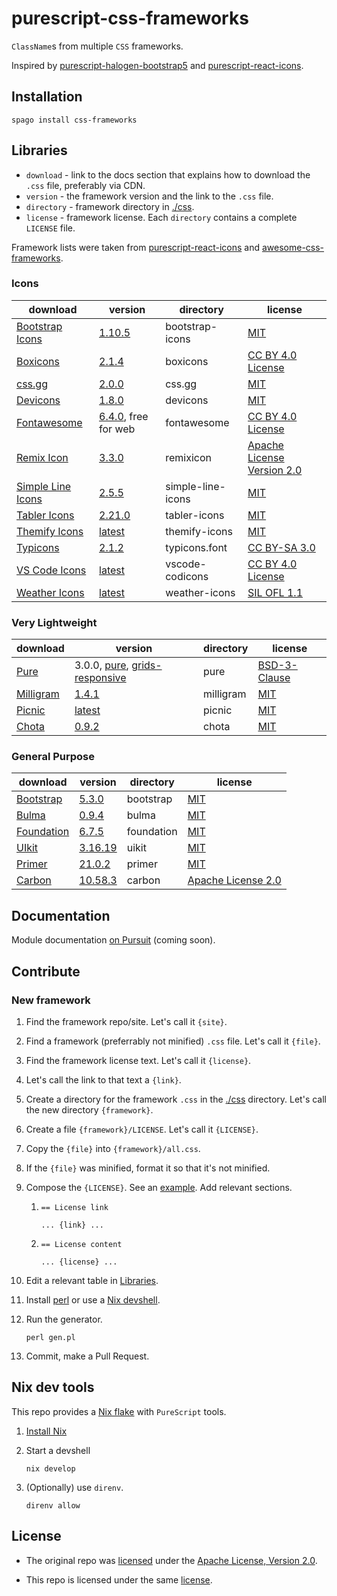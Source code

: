 # purescript-css-frameworks

`ClassName`s from multiple `CSS` frameworks.

Inspired by [purescript-halogen-bootstrap5](https://github.com/tonicebrian/purescript-halogen-bootstrap5) and [purescript-react-icons](https://github.com/andys8/purescript-react-icons).

## Installation

```console
spago install css-frameworks
```

## Libraries

- `download` - link to the docs section that explains how to download the `.css` file, preferably via CDN.
- `version` - the framework version and the link to the `.css` file.
- `directory` - framework directory in [./css](./css).
- `license` - framework license. Each `directory` contains a complete `LICENSE` file.

Framework lists were taken from [purescript-react-icons](https://github.com/andys8/purescript-react-icons) and [awesome-css-frameworks](https://github.com/troxler/awesome-css-frameworks).

### Icons

| download                                                                                 | version                                                                                                                         | directory         | license                                                           |
| ---------------------------------------------------------------------------------------- | ------------------------------------------------------------------------------------------------------------------------------- | ----------------- | ----------------------------------------------------------------- |
| [Bootstrap Icons](https://icons.getbootstrap.com/#install)                               | [1.10.5](https://cdn.jsdelivr.net/npm/bootstrap-icons@1.10.5/font/bootstrap-icons.css)                                          | bootstrap-icons   | [MIT](https://opensource.org/licenses/MIT)                        |
| [Boxicons](https://boxicons.com/usage#usage-as-font)                                     | [2.1.4](https://unpkg.com/boxicons@2.1.4/css/boxicons.css)                                                                      | boxicons          | [CC BY 4.0 License](https://creativecommons.org/licenses/by/4.0/) |
| [css.gg](https://github.com/astrit/css.gg#1-all-icons)                                   | [2.0.0](https://github.com/astrit/css.gg/blob/8a6913598e4e2b10aaf69b9cb7e10e7213828965/icons/all.css)                           | css.gg            | [MIT](https://opensource.org/licenses/MIT)                        |
| [Devicons](https://github.com/vorillaz/devicons#use-devicons-with-a-single-line-of-code) | [1.8.0](cdn.jsdelivr.net/npm/devicons@1.8.0/css/devicons.css)                                                                   | devicons          | [MIT](https://opensource.org/licenses/MIT)                        |
| [Fontawesome](https://fontawesome.com/download)                                          | [6.4.0](https://use.fontawesome.com/releases/v6.4.0/fontawesome-free-6.4.0-web.zip), free for web                               | fontawesome       | [CC BY 4.0 License](https://creativecommons.org/licenses/by/4.0/) |
| [Remix Icon](https://github.com/Remix-Design/RemixIcon#cdn)                              | [3.3.0](https://cdn.jsdelivr.net/npm/remixicon@3.3.0/fonts/remixicon.css)                                                       | remixicon         | [Apache License Version 2.0](http://www.apache.org/licenses/)     |
| [Simple Line Icons](https://github.com/thesabbir/simple-line-icons#installation)         | [2.5.5](https://github.com/thesabbir/simple-line-icons/blob/f3ed94dd797bdcab52d6f27ba589aea4bb6f3e4d/css/simple-line-icons.css) | simple-line-icons | [MIT](https://opensource.org/licenses/MIT)                        |
| [Tabler Icons](https://github.com/tabler/tabler-icons)                                   | [2.21.0](https://cdn.jsdelivr.net/npm/@tabler/icons-webfont@2.21.0/tabler-icons.css)                                            | tabler-icons      | [MIT](https://opensource.org/licenses/MIT)                        |
| [Themify Icons](https://github.com/lykmapipo/themify-icons#usage)                        | [latest](https://github.com/lykmapipo/themify-icons/blob/9600186b24a7242f0e1e0a186983e6253301bb5d/css/themify-icons.css)        | themify-icons     | [MIT](https://opensource.org/licenses/MIT)                        |
| [Typicons](https://github.com/stephenhutchings/typicons.font)                            | [2.1.2](https://github.com/stephenhutchings/typicons.font/blob/0aa64f6ce8b892a83aeeafa42c74fb9c1f22ec84/src/font/typicons.css)  | typicons.font     | [CC BY-SA 3.0](https://creativecommons.org/licenses/by-sa/3.0/)   |
| [VS Code Icons](https://github.com/microsoft/vscode-codicons#using-css-classes)          | [latest](https://github.com/microsoft/vscode-codicons/blob/86736b4b18142657f898cb13a57b1eb5e03e9067/dist/codicon.css)           | vscode-codicons   | [CC BY 4.0 License](https://creativecommons.org/licenses/by/4.0/) |
| [Weather Icons](https://github.com/erikflowers/weather-icons#basic-usage)                | [latest](https://github.com/erikflowers/weather-icons/blob/bb80982bf1f43f2d57f9dd753e7413bf88beb9ed/css/weather-icons.css)      | weather-icons     | [SIL OFL 1.1](http://scripts.sil.org/OFL)                         |

### Very Lightweight

| download                                      | version                                                                                                                                                             | directory | license                                                      |
| --------------------------------------------- | ------------------------------------------------------------------------------------------------------------------------------------------------------------------- | --------- | ------------------------------------------------------------ |
| [Pure](https://purecss.io/)                   | 3.0.0, [pure](https://cdn.jsdelivr.net/npm/purecss@3.0.0/build/pure.css), [grids-responsive](https://cdn.jsdelivr.net/npm/purecss@3.0.0/build/grids-responsive.css) | pure      | [BSD-3-Clause](https://opensource.org/license/bsd-3-clause/) |
| [Milligram](https://milligram.io/#usage)      | [1.4.1](https://cdnjs.cloudflare.com/ajax/libs/milligram/1.4.1/milligram.css)                                                                                       | milligram | [MIT](https://opensource.org/licenses/MIT)                   |
| [Picnic](https://picnicss.com/)               | [latest](https://cdn.jsdelivr.net/npm/picnic)                                                                                                                       | picnic    | [MIT](https://opensource.org/licenses/MIT)                   |
| [Chota](https://jenil.github.io/chota/#start) | [0.9.2](https://unpkg.com/chota@0.9.2/dist/chota.css)                                                                                                               | chota     | [MIT](https://opensource.org/licenses/MIT)                   |

### General Purpose

| download                                                                                  | version                                                                                     | directory  | license                                                           |
| ----------------------------------------------------------------------------------------- | ------------------------------------------------------------------------------------------- | ---------- | ----------------------------------------------------------------- |
| [Bootstrap](https://getbootstrap.com/docs/5.3/getting-started/download/#cdn-via-jsdelivr) | [5.3.0](https://cdn.jsdelivr.net/npm/bootstrap@5.3.0/dist/css/bootstrap.css)                | bootstrap  | [MIT](https://opensource.org/licenses/MIT)                        |
| [Bulma](https://github.com/jgthms/bulma#css-only)                                         | [0.9.4](https://cdn.jsdelivr.net/npm/bulma@0.9.4/css/bulma.css)                             | bulma      | [MIT](https://opensource.org/licenses/MIT)                        |
| [Foundation](https://get.foundation/sites/docs/installation.html#cdn-links)               | [6.7.5](https://cdn.jsdelivr.net/npm/foundation-sites@6.7.5/dist/css/foundation.css)        | foundation | [MIT](https://opensource.org/licenses/MIT)                        |
| [UIkit](https://github.com/uikit/uikit#getting-started)                                   | [3.16.19](https://cdn.jsdelivr.net/npm/uikit@3.16.19/dist/css/uikit.css)                    | uikit      | [MIT](https://opensource.org/licenses/MIT)                        |
| [Primer](https://primer.style/css/getting-started#using-primer-css-on-a-static-site)      | [21.0.2](https://cdn.jsdelivr.net/npm/@primer/css@21.0.2/dist/primer.css)                   | primer     | [MIT](https://opensource.org/licenses/MIT)                        |
| [Carbon](https://www.jsdelivr.com/package/npm/carbon-components)                          | [10.58.3](https://cdn.jsdelivr.net/npm/carbon-components@10.58.3/css/carbon-components.css) | carbon     | [Apache License 2.0](https://www.apache.org/licenses/LICENSE-2.0) |

## Documentation

Module documentation [on Pursuit](http://pursuit.purescript.org/packages/purescript-css-frameworks) (coming soon).

## Contribute

### New framework

1. Find the framework repo/site. Let's call it `{site}`.
2. Find a framework (preferrably not minified) `.css` file. Let's call it `{file}`.
3. Find the framework license text. Let's call it `{license}`.
4. Let's call the link to that text a `{link}`.
5. Create a directory for the framework `.css` in the [./css](./css) directory. Let's call the new directory `{framework}`.
6. Create a file `{framework}/LICENSE`. Let's call it `{LICENSE}`.
7. Copy the `{file}` into `{framework}/all.css`.
8. If the `{file}` was minified, format it so that it's not minified.
9. Compose the `{LICENSE}`. See an [example](./css/pure/LICENSE). Add relevant sections.

   1. ```console
      == License link

      ... {link} ...
      ```

   2. ```console
      == License content

      ... {license} ...
      ```

10. Edit a relevant table in [Libraries](#libraries).
11. Install [perl](https://www.perl.org/) or use a [Nix devshell](#nix-dev-tools).
12. Run the generator.

      ```console
      perl gen.pl
      ```

13. Commit, make a Pull Request.

## Nix dev tools

This repo provides a [Nix flake](https://nixos.wiki/wiki/Flakes) with `PureScript` tools.

1. [Install Nix](https://github.com/deemp/flakes/blob/main/README/InstallNix.md)

1. Start a devshell

      ```console
      nix develop
      ```

1. (Optionally) use `direnv`.

      ```console
      direnv allow
      ```

## License

- The original repo was [licensed](https://github.com/tonicebrian/purescript-halogen-bootstrap5/blob/0a9cdb113e7cd558f0b155e09ff70c88de2d3865/spago.dhall#L5) under the [Apache License, Version 2.0](https://www.apache.org/licenses/LICENSE-2.0).

- This repo is licensed under the same [license](./LICENSE).
